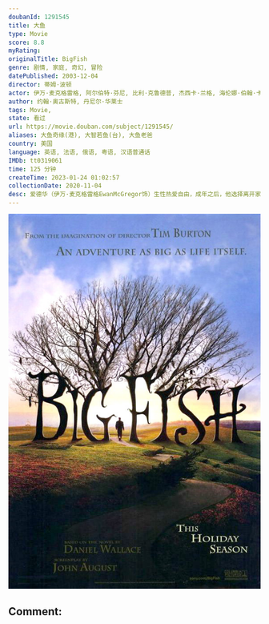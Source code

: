 ```yaml
---
doubanId: 1291545
title: 大鱼
type: Movie
score: 8.8
myRating: 
originalTitle: BigFish
genre: 剧情, 家庭, 奇幻, 冒险
datePublished: 2003-12-04
director: 蒂姆·波顿
actor: 伊万·麦克格雷格, 阿尔伯特·芬尼, 比利·克鲁德普, 杰西卡·兰格, 海伦娜·伯翰·卡特, 艾莉森·洛曼, 罗伯特·吉尔劳姆, 玛丽昂·歌迪亚, 马修·麦克格罗里, 大卫·丹曼, 米西·派勒, 卢顿·万恩怀特三世, 艾达·泰, 艾伦妮·泰, 史蒂夫·布西密, 丹尼·德维托, 迪普·罗伊, 海利·安妮·内尔森, 麦莉·赛勒斯, 拉塞尔·霍奇金森, 崔沃·加格农, .基斯·哈里斯, 扎克·哈内尔, 加里·牛顿
author: 约翰·奥古斯特, 丹尼尔·华莱士
tags: Movie, 
state: 看过
url: https://movie.douban.com/subject/1291545/
aliases: 大鱼奇缘(港), 大智若鱼(台), 大鱼老爸
country: 美国
language: 英语, 法语, 俄语, 粤语, 汉语普通话
IMDb: tt0319061
time: 125 分钟
createTime: 2023-01-24 01:02:57
collectionDate: 2020-11-04
desc: 爱德华（伊万·麦克格雷格EwanMcGregor饰）生性热爱自由，成年之后，他选择离开家乡，踏上了环游世界的旅程。一路上，爱德华遇见了各种各样稀奇古怪的角色，经历了无数精彩绝伦的的冒险，而他日后...
---
```


![image](assets/p692813374.jpg)

Comment: 
---

